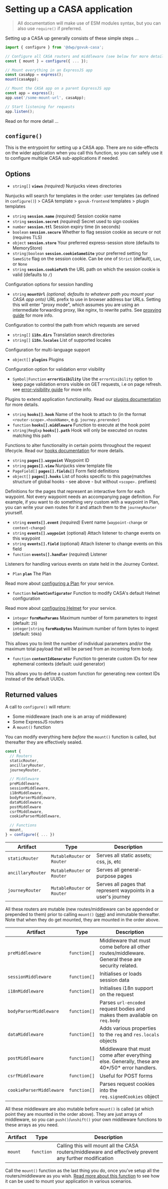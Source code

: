 # Setting up a CASA application

> All documentation will make use of ESM modules syntax, but you can also use `require()` if preferred.

Setting up a CASA up generally consists of these simple steps ...

```javascript
import { configure } from '@dwp/govuk-casa';

// Configure all CASA routers and middleware (see below for more details)
const { mount } = configure({ ... });

// Mount everything in an ExpressJS app
const casaApp = express();
mount(casaApp);

// Mount the CASA app on a parent ExpressJS app
const app = express();
app.use('/some-mount-url', casaApp);

// Start listening for requests
app.listen();
```

Read on for more detail ...

## `configure()`

This is the entrypoint for setting up a CASA app. There are no side-effects on the wider application when you call this function, so you can safely use it to configure multiple CASA sub-applications if needed.

## Options

- `string[]` **`views`** _(required)_ Nunjucks views directories

Nunjucks will search for templates in the order: user templates (as defined in `configure()`) > CASA template > `govuk-frontend` templates > plugin templates

- `string` **`session.name`** _(required)_ Session cookie name
- `string` **`session.secret`** _(required)_ Secret used to sign cookies
- `number` **`session.ttl`** Session expiry time (in seconds)
- `boolean` **`session.secure`** Whether to flag session cookie as secure or not (requires TLS)
- `object` **`session.store`** Your preferred express-session store (defaults to MemoryStore)
- `string|boolean` **`session.cookieSameSite`** your preferred setting for `SameSite` flag on the session cookie. Can be one of `Strict` (default), `Lax`, or `None`
- `string` **`session.cookiePath`** the URL path on which the session cookie is valid (defaults to `/`)

Configuration options for session handling

- `string` **`mountUrl`** _(optional; defaults to whatever path you mount your CASA app onto)_ URL prefix to use in browser address bar URLs. Setting this will enter "proxy mode", which assumes you are using an intermediate forwarding proxy, like nginx, to rewrite paths. See [proxying guide](docs/guides/setup-behind-a-proxy.md) for more info.

Configuration to control the path from which requests are served

- `string[]` **`i18n.dirs`** Translation search directories
- `string[]` **`i18n.locales`** List of supported locales

Configuration for multi-language support

- `object[]` **`plugins`** Plugins

Configuration option for validation error visibility

- `Symbol|Function` **`errorVisibility`** Use the `errorVisibility` option to keep page validation errors visible on GET requests, i.e on page refresh. see [error-visibility guide](docs/guides/error-visibility.md) for more info.

Plugins to extend application functionality. Read our [plugins documentation](plugins.md) for more details.

- `string` **`hooks[].hook`** Name of the hook to attach to (in the format `<router-scope>.<hookName>`, e.g. `journey.prerender`)
- `function` **`hooks[].middleware`** Function to execute at the hook point
- `string|RegExp` **`hooks[].path`** Hook will only be executed on routes matching this path

Functions to alter functionality in certain points throughout the request lifecycle. Read our [hooks documentation](hooks.md) for more details.

- `string` **`pages[].waypoint`** Waypoint ID
- `string` **`pages[].view`** Nunjucks view template file
- `PageField[]` **`pages[].fields[]`** Form field definitions
- `object[]` **`pages[].hooks`** List of hooks specific to this page(matches structure of global hooks - see above - but without `<scope>.` prefixes)

Definitions for the pages that represent an interactive form for each waypoint. Not every waypoint needs an accompanying page definition. For example, if you want to do something very custom with a waypoint in Plan, you can write your own routes for it and attach them to the `journeyRouter` yourself.

- `string` **`events[].event`** _(required)_ Event name (`waypoint-change` or `context-change`)
- `string` **`events[].waypoint`** (optional) Attach listener to change events on this waypoint
- `string` **`events[].field`** (optional) Attach listener to change events on this field
- `function` **`events[].handler`** (_required_) Listener

Listeners for handling various events on state held in the Journey Context.

- `Plan` **`plan`** The Plan

Read more about [configuring a Plan](plan.md) for your service.

- `function` **`helmetConfigurator`** Function to modify CASA's default Helmet configuration

Read more about [configuring Helmet](guides/helmet.md) for your service.

- `integer` **`formMaxParams`** Maximum number of form parameters to ingest (default: `25`)
- `integer|string` **`formMaxBytes`** Maximum number of form bytes to ingest (default: `50kb`)

This allows you to limit the number of individual parameters and/or the maximum total payload that will be parsed from an incoming form body.

- `function` **`contextIdGenerator`** Function to generate custom IDs for new ephemeral contexts (default: uuid generator)

This allows you to define a custom function for generating new context IDs instead of the default UUIDs.

## Returned values

A call to `configure()` will return:

- Some middleware (each one is an array of middleware)
- Some ExpressJS routers
- A `mount()` function

You can modify everything here _before_ the `mount()` function is called, but thereafter they are effectively sealed.

```javascript
const {
  // Routers
  staticRouter,
  ancillaryRouter,
  journeyRouter,

  // Middleware
  preMiddleware,
  sessionMiddleware,
  i18nMiddleware,
  bodyParserMiddleware,
  dataMiddleware,
  postMiddleware
  csrfMiddleware,
  cookieParserMiddleware,

  // Functions
  mount,
} = configure({ ... })
```

| Artifact          | Type                        | Description                                                   |
| ----------------- | --------------------------- | ------------------------------------------------------------- |
| `staticRouter`    | `MutableRouter` or `Router` | Serves all static assets; css, js, etc                        |
| `ancillaryRouter` | `MutableRouter` or `Router` | Serves all general-purpose pages                              |
| `journeyRouter`   | `MutableRouter` or `Router` | Serves all pages that represent waypoints in a user's journey |

All these routers are mutable (new routes/middleware can be appended or prepended to them) prior to calling `mount()` ([see](./guides/mutable-routers.md)) and immutable thereafter. Note that when they do get mounted, they are mounted in the order above.

| Artifact                 | Type         | Description                                                                                       |
| ------------------------ | ------------ | ------------------------------------------------------------------------------------------------- |
| `preMiddleware`          | `function[]` | Middleware that must come before all other routes/middleware. General these are security related. |
| `sessionMiddleware`      | `function[]` | Initialises or loads session data                                                                 |
| `i18nMiddleware`         | `function[]` | Initialises i18n support on the request                                                           |
| `bodyParserMiddleware`   | `function[]` | Parses `url-encoded` request bodies and makes them available on `req.body`                        |
| `dataMiddleware`         | `function[]` | Adds various properties to the `req` and `res.locals` objects                                     |
| `postMiddleware`         | `function[]` | Middleware that must come after everything else. Generally, these are 40*/50* error handlers.     |
| `csrfMiddleware`         | `function[]` | Useful for POST forms                                                                             |
| `cookieParserMiddleware` | `function[]` | Parses request cookies into the `req.signedCookies` object                                        |

All these middleware are also mutable before `mount()` is called (at which point they are mounted in the order above). They are just arrays of middleware, so you can `push()`/`unshift()` your own middleware functions to these arrays as you need.

| Artifact | Type       | Description                                                                                              |
| -------- | ---------- | -------------------------------------------------------------------------------------------------------- |
| `mount`  | `function` | Calling this will mount all the CASA routers/middleware and effectively prevent any further modification |

Call the `mount()` function as the last thing you do, once you've setup all the routers/middleware as you wish. [Read more about this function](docs/mount-function.md) to see how it can be used to mount your application in various scenarios.
